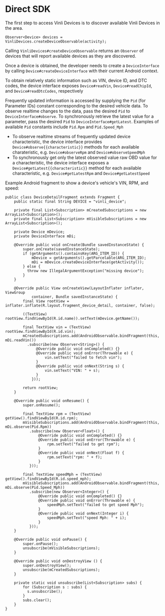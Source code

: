Direct SDK
==========

The first step to access Vinli Devices is to discover available Vinli Devices in the area.


    Observer<Device> devices = VinliDevices.createDeviceObservable(activity);


Calling `VinliDevices#createDeviceObservable` returns an `Observer` of devices that will report available devices as they are discovered.

Once a device is obtained, the developer needs to create a `DeviceInterface` by calling `Device#createDeviceInterface` with their current Android context.

To obtain relatively static information such as VIN, device ID, and DTC codes, the device interface exposes `Device#readVin`, `Device#readChipId`, and `Device#readDtcCodes`, respectively

Frequently updated information is accessed by supplying the `Pid` (for Parameter IDs) constant corresponding to the desired vehicle data. To observe realtime changes to the data, pass the desired `Pid` to `DeviceInterface#observe`. To synchronously retrieve the latest value for a parameter, pass the desired `Pid` to `DeviceInterface#getLatest`. Examples of available `Pid` constants include `Pid.Rpm` and `Pid.Speed_Mph`

* To observe realtime streams of frequently updated device characteristic, the device interface provides `Device#observe{{characteristic}}` methods for each available charateristic, e.g. `Device#observeRpm` and `Device#observeSpeedMph`
* To synchronously get only the latest observed value raw OBD value for a characteristic, the device interface exposes a `Device#getLatest{{characteristic}}` method for each available characteristic, e.g. `Device#getLatestRpm` and `Device#getLatestSpeed`

Example Android fragment to show a device's vehicle's VIN, RPM, and speed:


    public class DeviceDetailFragment extends Fragment {
        public static final String DEVICE = "vinli_device";

        private final List<Subscription> mCreatedSubscriptions = new ArrayList<Subscription>();
        private final List<Subscription> mVisibleSubscriptions = new ArrayList<Subscription>();

        private Device mDevice;
        private DeviceInterface mDi;

        @Override public void onCreate(Bundle savedInstanceState) {
            super.onCreate(savedInstanceState);
            if (getArguments().containsKey(ARG_ITEM_ID)) {
                mDevice = getArguments().getParcelable(ARG_ITEM_ID);
                mDi = mDevice.createDeviceInterface(getActivity());
            } else {
              throw new IllegalArgumentException("missing device");
            }
        }

        @Override public View onCreateView(LayoutInflater inflater, ViewGroup
                container, Bundle savedInstanceState) {
            final View rootView = inflater.inflate(R.layout.fragment_device_detail, container, false);

            ((TextView) rootView.findViewById(R.id.name)).setText(mDevice.getName());

            final TextView vin = (TextView) rootView.findViewById(R.id.vin);
            mCreatedSubscriptions.add(AndroidObservable.bindFragment(this, mDi.readVin())
              .subscribe(new Observer<String>() {
                  @Override public void onCompleted() {}
                  @Override public void onError(Throwable e) {
                      vin.setText("failed to fetch vin");
                  }
                  @Override public void onNext(String s) {
                      vin.setText("VIN: " + s);
                  }
                }));

            return rootView;
        }

        @Override public void onResume() {
            super.onResume();

            final TextView rpm = (TextView) getView().findViewById(R.id.rpm);
            mVisibleSubscriptions.add(AndroidObservable.bindFragment(this, mDi.observe(Pid.Rpm))
               .subscribe(new Observer<Float>() {
                   @Override public void onCompleted() {}
                   @Override public void onError(Throwable e) {
                       rpm.setText("failed to get rpm");
                   }
                   @Override public void onNext(Float f) {
                       rpm.setText("rpm: " + f);
                   }
               }));

            final TextView speedMph = (TextView) getView().findViewById(R.id.speed_mph);
            mVisibleSubscriptions.add(AndroidObservable.bindFragment(this, mDi.observe(Pid.Speed_Mph))
               .subscribe(new Observer<Integer>() {
                   @Override public void onCompleted() {}
                   @Override public void onError(Throwable e) {
                       speedMph.setText("failed to get speed Mph");
                   }
                   @Override public void onNext(Integer i) {
                       speedMph.setText("speed Mph: " + i);
                   }
               }));
        }

        @Override public void onPause() {
            super.onPause();
            unsubscribe(mVisibleSubscriptions);
        }

        @Override public void onDestroyView () {
            super.onDestroyView();
            unsubscribe(mCreatedSubscriptions);
        }

        private static void unsubscribe(List<Subscription> subs) {
            for (Subscription s : subs) {
              s.unsubscribe();
            }
            subs.clear();
        }
    }
